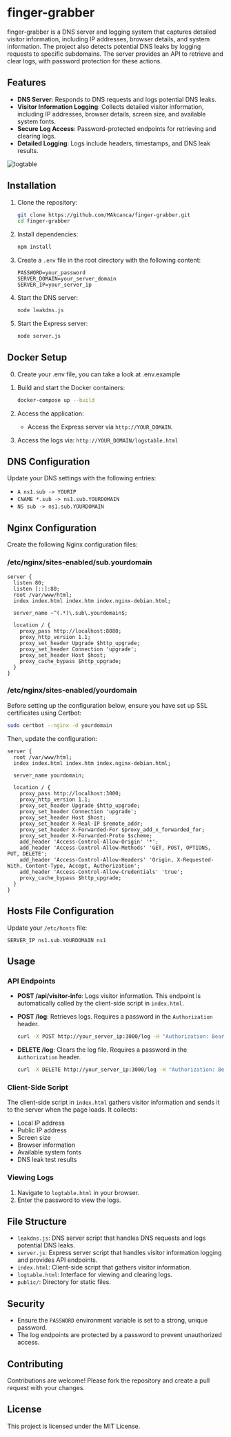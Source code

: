 # finger-grabber

finger-grabber is a DNS server and logging system that captures detailed visitor information, including IP addresses, browser details, and system information. The project also detects potential DNS leaks by logging requests to specific subdomains. The server provides an API to retrieve and clear logs, with password protection for these actions.

## Features

- **DNS Server**: Responds to DNS requests and logs potential DNS leaks.
- **Visitor Information Logging**: Collects detailed visitor information, including IP addresses, browser details, screen size, and available system fonts.
- **Secure Log Access**: Password-protected endpoints for retrieving and clearing logs.
- **Detailed Logging**: Logs include headers, timestamps, and DNS leak results.

![logtable](https://github.com/MAkcanca/finger-grabber/assets/9960579/d5662ff2-b8bd-4b65-8b66-cbe73c3388e2)

## Installation

1. Clone the repository:

   ```bash
   git clone https://github.com/MAkcanca/finger-grabber.git
   cd finger-grabber
   ```

2. Install dependencies:

   ```bash
   npm install
   ```

3. Create a `.env` file in the root directory with the following content:

   ```env
   PASSWORD=your_password
   SERVER_DOMAIN=your_server_domain
   SERVER_IP=your_server_ip
   ```

4. Start the DNS server:

   ```bash
   node leakdns.js
   ```

5. Start the Express server:

   ```bash
   node server.js
   ```

## Docker Setup

0. Create your .env file, you can take a look at .env.example

1. Build and start the Docker containers:

   ```bash
   docker-compose up --build
   ```

2. Access the application:

   - Access the Express server via `http://YOUR_DOMAIN`.

3. Access the logs via: `http://YOUR_DOMAIN/logstable.html`

## DNS Configuration

Update your DNS settings with the following entries:

- `A ns1.sub -> YOURIP`
- `CNAME *.sub -> ns1.sub.YOURDOMAIN`
- `NS sub -> ns1.sub.YOURDOMAIN`

## Nginx Configuration

Create the following Nginx configuration files:

### /etc/nginx/sites-enabled/sub.yourdomain

```nginx
server {
  listen 80;
  listen [::]:80;
  root /var/www/html;
  index index.html index.htm index.nginx-debian.html;

  server_name ~^(.*)\.sub\.yourdomain$;

  location / {
    proxy_pass http://localhost:8080;
    proxy_http_version 1.1;
    proxy_set_header Upgrade $http_upgrade;
    proxy_set_header Connection 'upgrade';
    proxy_set_header Host $host;
    proxy_cache_bypass $http_upgrade;
  }
}
```

### /etc/nginx/sites-enabled/yourdomain

Before setting up the configuration below, ensure you have set up SSL certificates using Certbot:

```bash
sudo certbot --nginx -d yourdomain
```

Then, update the configuration:

```nginx
server {
  root /var/www/html;
  index index.html index.htm index.nginx-debian.html;

  server_name yourdomain;

  location / {
    proxy_pass http://localhost:3000;
    proxy_http_version 1.1;
    proxy_set_header Upgrade $http_upgrade;
    proxy_set_header Connection 'upgrade';
    proxy_set_header Host $host;
    proxy_set_header X-Real-IP $remote_addr;
    proxy_set_header X-Forwarded-For $proxy_add_x_forwarded_for;
    proxy_set_header X-Forwarded-Proto $scheme;
    add_header 'Access-Control-Allow-Origin' '*';
    add_header 'Access-Control-Allow-Methods' 'GET, POST, OPTIONS, PUT, DELETE';
    add_header 'Access-Control-Allow-Headers' 'Origin, X-Requested-With, Content-Type, Accept, Authorization';
    add_header 'Access-Control-Allow-Credentials' 'true';
    proxy_cache_bypass $http_upgrade;
  }
}
```

## Hosts File Configuration

Update your `/etc/hosts` file:

```plaintext
SERVER_IP ns1.sub.YOURDOMAIN ns1
```

## Usage

### API Endpoints

- **POST /api/visitor-info**: Logs visitor information. This endpoint is automatically called by the client-side script in `index.html`.

- **POST /log**: Retrieves logs. Requires a password in the `Authorization` header.

  ```bash
  curl -X POST http://your_server_ip:3000/log -H "Authorization: Bearer your_password"
  ```

- **DELETE /log**: Clears the log file. Requires a password in the `Authorization` header.

  ```bash
  curl -X DELETE http://your_server_ip:3000/log -H "Authorization: Bearer your_password"
  ```

### Client-Side Script

The client-side script in `index.html` gathers visitor information and sends it to the server when the page loads. It collects:

- Local IP address
- Public IP address
- Screen size
- Browser information
- Available system fonts
- DNS leak test results

### Viewing Logs

1. Navigate to `logtable.html` in your browser.
2. Enter the password to view the logs.

## File Structure

- `leakdns.js`: DNS server script that handles DNS requests and logs potential DNS leaks.
- `server.js`: Express server script that handles visitor information logging and provides API endpoints.
- `index.html`: Client-side script that gathers visitor information.
- `logtable.html`: Interface for viewing and clearing logs.
- `public/`: Directory for static files.

## Security

- Ensure the `PASSWORD` environment variable is set to a strong, unique password.
- The log endpoints are protected by a password to prevent unauthorized access.

## Contributing

Contributions are welcome! Please fork the repository and create a pull request with your changes.

## License

This project is licensed under the MIT License.
